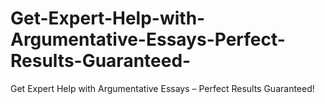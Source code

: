 # Get-Expert-Help-with-Argumentative-Essays-Perfect-Results-Guaranteed-
Get Expert Help with Argumentative Essays – Perfect Results Guaranteed!
